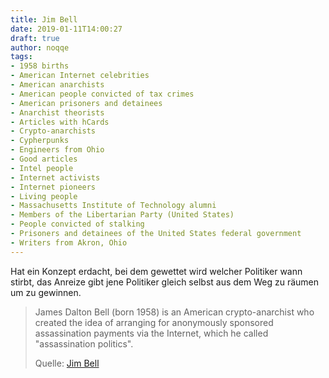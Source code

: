 ```yaml
---
title: Jim Bell
date: 2019-01-11T14:00:27
draft: true
author: noqqe
tags:
- 1958 births
- American Internet celebrities
- American anarchists
- American people convicted of tax crimes
- American prisoners and detainees
- Anarchist theorists
- Articles with hCards
- Crypto-anarchists
- Cypherpunks
- Engineers from Ohio
- Good articles
- Intel people
- Internet activists
- Internet pioneers
- Living people
- Massachusetts Institute of Technology alumni
- Members of the Libertarian Party (United States)
- People convicted of stalking
- Prisoners and detainees of the United States federal government
- Writers from Akron, Ohio
---
```


Hat ein Konzept erdacht, bei dem gewettet wird welcher Politiker wann stirbt,
das Anreize gibt jene Politiker gleich selbst aus dem Weg zu räumen um zu
gewinnen.

> James Dalton Bell (born 1958) is an American crypto-anarchist who created the
> idea of arranging for anonymously sponsored assassination payments via the
> Internet, which he called "assassination politics".
>
> Quelle: [Jim Bell](https://en.wikipedia.org/wiki/Jim_Bell#)